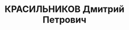 ---
title: КРАСИЛЬНИКОВ Дмитрий Петрович
description: "Род. в 1898, Калужская губ., Мосальский уезд, дер. Подвески, член ВКП(б).\
  \ Проживал: г. Харьков. Военнослужащий, зам. нач. 1 отдела 4 отдела штаба ХВО, майор\
  \ \n  Обв. по ст. 54 п. 1 \"б\", 8, 11 УК УССР. Приговор: ВК ВС СССР, 09.12.1937\
  \ – ВМН. Расстрелян 19.12.1937, г.Харьков"
---